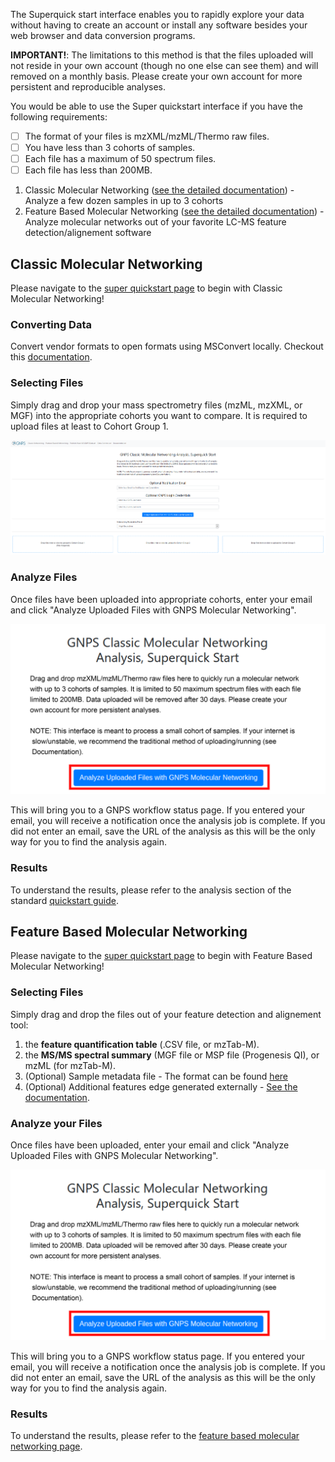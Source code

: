 
The Superquick start interface enables you to rapidly explore your data without having to create an account or install any software besides your web browser and data conversion programs.

**IMPORTANT!**: The limitations to this method is that the files uploaded will not reside in your own account (though no one else can see them) and will removed on a monthly basis. Please create your own account for more persistent and reproducible analyses.

You would be able to use the Super quickstart interface if you have the following requirements:

- [ ] The format of your files is mzXML/mzML/Thermo raw files.
- [ ] You have less than 3 cohorts of samples.
- [ ] Each file has a maximum of 50 spectrum files.
- [ ] Each file has less than 200MB. 

1. Classic Molecular Networking ([see the detailed documentation](networking.md)) - Analyze a few dozen samples in up to 3 cohorts
2. Feature Based Molecular Networking ([see the detailed documentation](featurebasedmolecularnetworking.md)) - Analyze molecular networks out of your favorite LC-MS feature detection/alignement software

## Classic Molecular Networking

Please navigate to the [super quickstart page](https://gnps-quickstart.ucsd.edu/) to begin with Classic Molecular Networking!

### Converting Data

Convert vendor formats to open formats using MSConvert locally. Checkout this [documentation](fileconversion.md).

### Selecting Files

Simply drag and drop your mass spectrometry files (mzML, mzXML, or MGF) into the appropriate cohorts you want to compare. It is required to upload files at least to Cohort Group 1.

![interface](img/superquickstart_selection.png)

### Analyze Files

Once files have been uploaded into appropriate cohorts, enter your email and click "Analyze Uploaded Files with GNPS Molecular Networking".

![button](img/superquickstart.png)

This will bring you to a GNPS workflow status page. If you entered your email, you will receive a notification once the analysis job is complete. If you did not enter an email, save the URL of the analysis as this will be the only way for you to find the analysis again.

### Results

To understand the results, please refer to the analysis section of the standard [quickstart guide](quickstart.md#view-analysis-results).

## Feature Based Molecular Networking

Please navigate to the [super quickstart page](https://gnps-quickstart.ucsd.edu/featurebasednetworking) to begin with Feature Based Molecular Networking!

### Selecting Files

Simply drag and drop the files out of your feature detection and alignement tool:

1. the **feature quantification table** (.CSV file, or mzTab-M).
2. the **MS/MS spectral summary** (MGF file or MSP file (Progenesis QI), or mzML (for mzTab-M).
3. (Optional) Sample metadata file - The format can be found [here](metadata.md)
4. (Optional) Additional features edge generated externally - [See the documentation](https://ccms-ucsd.github.io/GNPSDocumentation/featurebasedmolecularnetworking/#advanced-extras).

### Analyze your Files

Once files have been uploaded, enter your email and click "Analyze Uploaded Files with GNPS Molecular Networking".

![button](img/superquickstart.png)

This will bring you to a GNPS workflow status page. If you entered your email, you will receive a notification once the analysis job is complete. If you did not enter an email, save the URL of the analysis as this will be the only way for you to find the analysis again.

### Results

To understand the results, please refer to the [feature based molecular networking page](featurebasedmolecularnetworking.md).
